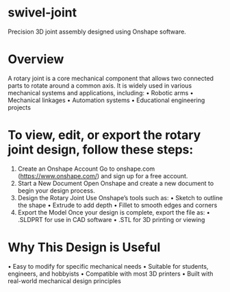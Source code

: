 # swivel-joint
Precision 3D joint assembly designed using Onshape software.

# Overview

A rotary joint is a core mechanical component that allows two connected parts to rotate around a common axis. It is widely used in various mechanical systems and applications, including:
 • Robotic arms
 • Mechanical linkages
 • Automation systems
 • Educational engineering projects

# To view, edit, or export the rotary joint design, follow these steps:

1. Create an Onshape Account
Go to onshape.com (https://www.onshape.com/) and sign up for a free account.
 2. Start a New Document
Open Onshape and create a new document to begin your design process.
 3. Design the Rotary Joint
Use Onshape’s tools such as:
 • Sketch to outline the shape
 • Extrude to add depth
 • Fillet to smooth edges and corners
 4. Export the Model
Once your design is complete, export the file as:
 • .SLDPRT for use in CAD software
 • .STL for 3D printing or viewing

# Why This Design is Useful
 • Easy to modify for specific mechanical needs
 • Suitable for students, engineers, and hobbyists
 • Compatible with most 3D printers
 • Built with real-world mechanical design principles
